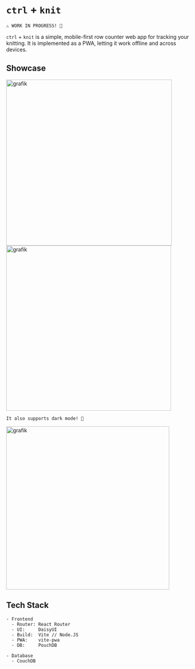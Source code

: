 # `ctrl` + `knit`

`⚠️ WORK IN PROGRESS! 🙏`

`ctrl` + `knit` is a simple, mobile-first row counter web app for tracking your knitting. It is implemented as a PWA, letting it work offline and across devices.

## Showcase

<img width="444" alt="grafik" src="https://github.com/user-attachments/assets/db39c03a-e14a-4cbc-a460-568f8aa15137" />
<img width="442" alt="grafik" src="https://github.com/user-attachments/assets/0412ffbf-ad77-4ad3-bb6b-a928b0ff3f7b" />

`It also supports dark mode! 🌚`

<img width="437" alt="grafik" src="https://github.com/user-attachments/assets/8034be5f-17a6-43d2-861a-e53ac7f5fcb2" />

## Tech Stack

```
- Frontend
  - Router: React Router
  - UI:     DaisyUI
  - Build:  Vite // Node.JS
  - PWA:    vite-pwa
  - DB:     PouchDB

- Database
  - CouchDB
```
